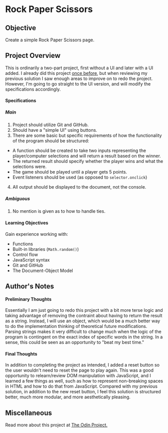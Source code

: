 # Rock Paper Scissors

## Objective

Create a simple Rock Paper Scissors page.

## Project Overview

This is ordinarily a two-part project, first without a UI and later with a UI added. I already did this project [once before](https://github.com/codyMalcolm/rock_paper_scissors), but when reviewing my previous solution I saw enough areas to improve on to redo the project. However, I'm going to go straight to the UI version, and will modify the specifications accordingly.

#### Specifications

##### Main

1. Project should utilize Git and GitHub.
2. Should have a "simple UI" using buttons.
3. There are some basic but specific requirements of how the functionality of the program should be structured:
  * A function should be created to take two inputs representing the player/computer selections and will return a result based on the winner.
  * The returned result should specify whether the player wins and what the selections were.
  * The game should be played until a player gets 5 points.
  * Event listeners should be used (as opposed to `selector.onclick`)
4. All output should be displayed to the document, not the console.

##### Ambiguous

1. No mention is given as to how to handle ties.

#### Learning Objectives

Gain experience working with:
* Functions
* Built-in libraries (`Math.random()`)
* Control flow
* JavaScript syntax
* Git and GitHub
* The Document-Object Model

## Author's Notes

#### Preliminary Thoughts

Essentially I am just going to redo this project with a bit more terse logic and taking advantage of removing the contraint about having to return the result as a string. Instead, I will use an object, which would be a much better way to do the implementation thinking of theoretical future modifications. Parsing strings makes it very difficult to change much when the logic of the program is contingent on the exact index of specific words in the string. In a sense, this could be seen as an opportunity to "beat my best time."

#### Final Thoughts

In addition to completing the project as intended, I added a reset button so the user wouldn't need to reset the page to play again. This was a good opportunity to relearn/review DOM manipulation with JavaScript, and I learned a few things as well, such as how to represent non-breaking spaces in HTML and how to do that from JavaScript. Compared with my previous solution, in addition to the new reset button, I feel this solution is structured better, much more modular, and more aesthetically pleasing.

## Miscellaneous

Read more about this project at [The Odin Project.](https://www.theodinproject.com/courses/web-development-101/lessons/rock-paper-scissors)
